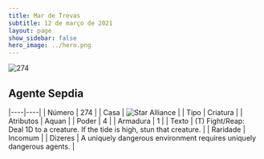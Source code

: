 ```yaml
---
title: Mar de Trevas
subtitle: 12 de março de 2021
layout: page
show_sidebar: false
hero_image: ../hero.png
---
```


![274](https://cdn.keyforgegame.com/media/card_front/pt/496_274_J373637CFFM5_pt.png)

## Agente Sepdia

|----|----|
| Número | 274 |
| Casa | ![Star Alliance](https://archonarcana.com/images/thumb/7/7d/Star_Alliance.png/22px-Star_Alliance.png "Aliança Estelar") |
| Tipo | Criatura |
| Atributos | Aquan |
| Poder | 4 |
| Armadura | 1 |
| Texto | (T) Fight/Reap: Deal 1D to a creature. If the tide is high, stun that creature. |
| Raridade | Incomum |
| Dizeres | A uniquely dangerous environment requires uniquely dangerous agents. |
